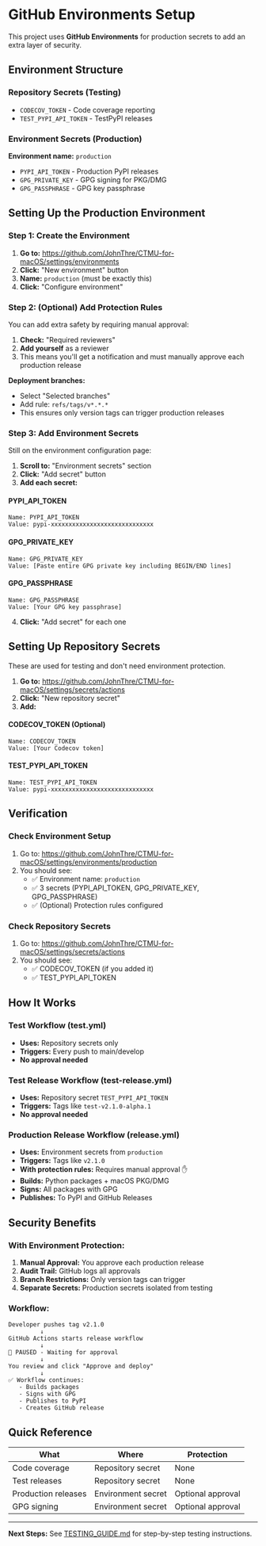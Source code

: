 # GitHub Environments Setup

This project uses **GitHub Environments** for production secrets to add an extra layer of security.

## Environment Structure

### Repository Secrets (Testing)
- `CODECOV_TOKEN` - Code coverage reporting
- `TEST_PYPI_API_TOKEN` - TestPyPI releases

### Environment Secrets (Production)
**Environment name:** `production`
- `PYPI_API_TOKEN` - Production PyPI releases
- `GPG_PRIVATE_KEY` - GPG signing for PKG/DMG
- `GPG_PASSPHRASE` - GPG key passphrase

## Setting Up the Production Environment

### Step 1: Create the Environment

1. **Go to:** https://github.com/JohnThre/CTMU-for-macOS/settings/environments
2. **Click:** "New environment" button
3. **Name:** `production` (must be exactly this)
4. **Click:** "Configure environment"

### Step 2: (Optional) Add Protection Rules

You can add extra safety by requiring manual approval:

1. **Check:** "Required reviewers"
2. **Add yourself** as a reviewer
3. This means you'll get a notification and must manually approve each production release

**Deployment branches:**
- Select "Selected branches"
- Add rule: `refs/tags/v*.*.*`
- This ensures only version tags can trigger production releases

### Step 3: Add Environment Secrets

Still on the environment configuration page:

1. **Scroll to:** "Environment secrets" section
2. **Click:** "Add secret" button
3. **Add each secret:**

#### PYPI_API_TOKEN
```
Name: PYPI_API_TOKEN
Value: pypi-xxxxxxxxxxxxxxxxxxxxxxxxxxxxx
```

#### GPG_PRIVATE_KEY
```
Name: GPG_PRIVATE_KEY
Value: [Paste entire GPG private key including BEGIN/END lines]
```

#### GPG_PASSPHRASE
```
Name: GPG_PASSPHRASE
Value: [Your GPG key passphrase]
```

4. **Click:** "Add secret" for each one

## Setting Up Repository Secrets

These are used for testing and don't need environment protection.

1. **Go to:** https://github.com/JohnThre/CTMU-for-macOS/settings/secrets/actions
2. **Click:** "New repository secret"
3. **Add:**

#### CODECOV_TOKEN (Optional)
```
Name: CODECOV_TOKEN
Value: [Your Codecov token]
```

#### TEST_PYPI_API_TOKEN
```
Name: TEST_PYPI_API_TOKEN
Value: pypi-xxxxxxxxxxxxxxxxxxxxxxxxxxxxx
```

## Verification

### Check Environment Setup

1. Go to: https://github.com/JohnThre/CTMU-for-macOS/settings/environments/production
2. You should see:
   - ✅ Environment name: `production`
   - ✅ 3 secrets (PYPI_API_TOKEN, GPG_PRIVATE_KEY, GPG_PASSPHRASE)
   - ✅ (Optional) Protection rules configured

### Check Repository Secrets

1. Go to: https://github.com/JohnThre/CTMU-for-macOS/settings/secrets/actions
2. You should see:
   - ✅ CODECOV_TOKEN (if you added it)
   - ✅ TEST_PYPI_API_TOKEN

## How It Works

### Test Workflow (test.yml)
- **Uses:** Repository secrets only
- **Triggers:** Every push to main/develop
- **No approval needed**

### Test Release Workflow (test-release.yml)
- **Uses:** Repository secret `TEST_PYPI_API_TOKEN`
- **Triggers:** Tags like `test-v2.1.0-alpha.1`
- **No approval needed**

### Production Release Workflow (release.yml)
- **Uses:** Environment secrets from `production`
- **Triggers:** Tags like `v2.1.0`
- **With protection rules:** Requires manual approval ✋
- **Builds:** Python packages + macOS PKG/DMG
- **Signs:** All packages with GPG
- **Publishes:** To PyPI and GitHub Releases

## Security Benefits

### With Environment Protection:

1. **Manual Approval:** You approve each production release
2. **Audit Trail:** GitHub logs all approvals
3. **Branch Restrictions:** Only version tags can trigger
4. **Separate Secrets:** Production secrets isolated from testing

### Workflow:

```
Developer pushes tag v2.1.0
         ↓
GitHub Actions starts release workflow
         ↓
🛑 PAUSED - Waiting for approval
         ↓
You review and click "Approve and deploy"
         ↓
✅ Workflow continues:
   - Builds packages
   - Signs with GPG
   - Publishes to PyPI
   - Creates GitHub release
```

## Quick Reference

| What | Where | Protection |
|------|-------|------------|
| Code coverage | Repository secret | None |
| Test releases | Repository secret | None |
| Production releases | Environment secret | Optional approval |
| GPG signing | Environment secret | Optional approval |

---

**Next Steps:** See [TESTING_GUIDE.md](TESTING_GUIDE.md) for step-by-step testing instructions.
